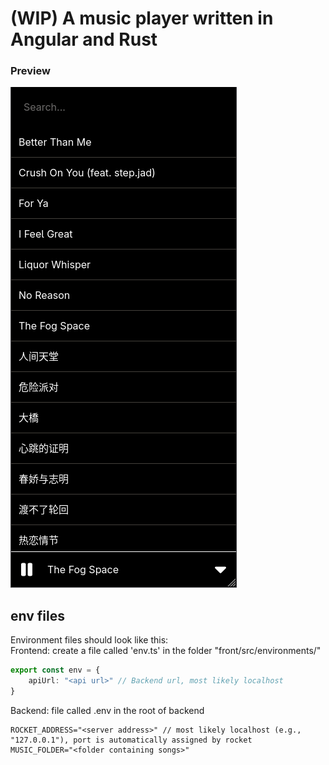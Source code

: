

# (WIP) A music player written in Angular and Rust

### Preview
![preview](./assets/preview.png)


## env files
Environment files should look like this:
<br>
Frontend: create a file called 'env.ts' in the folder "front/src/environments/"
```ts
export const env = {
    apiUrl: "<api url>" // Backend url, most likely localhost
}
```
Backend: file called .env in the root of backend
```console
ROCKET_ADDRESS="<server address>" // most likely localhost (e.g., "127.0.0.1"), port is automatically assigned by rocket
MUSIC_FOLDER="<folder containing songs>"
```
